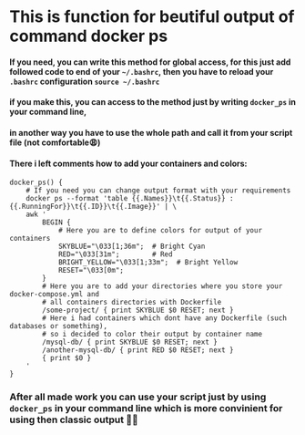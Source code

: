 # This is function for beutiful output  of command docker ps

#### If you need, you can write this method for global access, for this just add followed code to end of your ```~/.bashrc```, then you have to reload your ```.bashrc``` configuration ```source ~/.bashrc```

#### if you make this, you can access to the method just by writing ```docker_ps``` in your command line,
#### in another way you have to use the whole path and call it from your script file (not comfortable😩)


#### There i left comments how to add your containers and colors:

```
docker_ps() {
    # If you need you can change output format with your requirements
    docker ps --format 'table {{.Names}}\t{{.Status}} : {{.RunningFor}}\t{{.ID}}\t{{.Image}}' | \
    awk '
        BEGIN {
            # Here you are to define colors for output of your containers
            SKYBLUE="\033[1;36m";  # Bright Cyan 
            RED="\033[31m";        # Red
            BRIGHT_YELLOW="\033[1;33m";  # Bright Yellow
            RESET="\033[0m";
        }
        # Here you are to add your directories where you store your docker-compose.yml and
		# all containers directories with Dockerfile
        /some-project/ { print SKYBLUE $0 RESET; next }
        # Here i had containers which dont have any Dockerfile (such databases or something),
		# so i decided to color their output by container name
        /mysql-db/ { print SKYBLUE $0 RESET; next }
        /another-mysql-db/ { print RED $0 RESET; next }
        { print $0 }
    '
}

```

### After all made work you can use your script just by using ```docker_ps``` in your command line which is more convinient for using then classic output 🎉🎉
